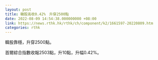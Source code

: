 ```yaml
---
layout: post
title: 韓股高收0.42%　升穿2500點
date: 2022-08-09 14:54:38.000000000 +08:00
link: https://news.rthk.hk/rthk/ch/component/k2/1661597-20220809.htm
categories: rthk
---
```


韓股靠穩，升穿2500點。

首爾綜合指數收報2503點，升10點，升幅0.42%。
